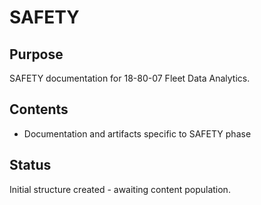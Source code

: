 # SAFETY

## Purpose
SAFETY documentation for 18-80-07 Fleet Data Analytics.

## Contents
- Documentation and artifacts specific to SAFETY phase

## Status
Initial structure created - awaiting content population.
